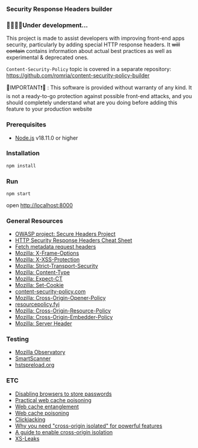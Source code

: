 ### Security Response Headers builder

### 🚧👷‍🏗️🚀Under development...

This project is made to assist developers with improving front-end apps security, particularly by adding special HTTP response headers. It ~~will contain~~ contains information about actual best practices as well as experimental & deprecated ones.

`Content-Security-Policy` topic is covered in a separate repository: https://github.com/romria/content-security-policy-builder

🔴IMPORTANT❗🔴 : This software is provided without warranty of any kind. It is not a ready-to-go protection against possible front-end attacks, and you should completely understand what are you doing before adding this feature to your production website

### Prerequisites
* [Node.js](https://nodejs.org/) v18.11.0 or higher

### Installation
```bash
npm install
```

### Run
```bash
npm start
```
open [http://localhost:8000](http://localhost:8000)

### General Resources
* [OWASP project: Secure Headers Project](https://owasp.org/www-project-secure-headers/)
* [HTTP Security Response Headers Cheat Sheet](https://cheatsheetseries.owasp.org/cheatsheets/HTTP_Headers_Cheat_Sheet.html)
* [Fetch metadata request headers](https://owasp.org/www-project-secure-headers/#test-locally-a-content-security-policy-for-weaknesses)
* [Mozilla: X-Frame-Options](https://developer.mozilla.org/en-US/docs/Web/HTTP/Headers/X-Frame-Options)
* [Mozilla: X-XSS-Protection](https://developer.mozilla.org/en-US/docs/Web/HTTP/Headers/X-XSS-Protection)
* [Mozilla: Strict-Transport-Security](https://developer.mozilla.org/en-US/docs/Web/HTTP/Headers/Strict-Transport-Security)
* [Mozilla: Content-Type](https://developer.mozilla.org/en-US/docs/Web/HTTP/Headers/Content-Type)
* [Mozilla: Expect-CT](https://developer.mozilla.org/en-US/docs/Web/HTTP/Headers/Expect-CT)
* [Mozilla: Set-Cookie](https://developer.mozilla.org/en-US/docs/Web/HTTP/Headers/Set-Cookie)
* [content-security-policy.com](https://content-security-policy.com/)
* [Mozilla: Cross-Origin-Opener-Policy](https://developer.mozilla.org/en-US/docs/Web/HTTP/Headers/Cross-Origin-Opener-Policy)
* [resourcepolicy.fyi](https://resourcepolicy.fyi/)
* [Mozilla: Cross-Origin-Resource-Policy](https://developer.mozilla.org/en-US/docs/Web/HTTP/Headers/Cross-Origin-Resource-Policy)
* [Mozilla: Cross-Origin-Embedder-Policy](https://developer.mozilla.org/en-US/docs/Web/HTTP/Headers/Cross-Origin-Embedder-Policy)
* [Mozilla: Server Header](https://developer.mozilla.org/en-US/docs/Web/HTTP/Headers/Server)

### Testing
* [Mozilla Observatory](https://observatory.mozilla.org/)
* [SmartScanner](https://www.thesmartscanner.com/)
* [hstspreload.org](https://hstspreload.org/)

### ETC
* [Disabling browsers to store passwords](https://stackoverflow.com/questions/32369/disable-browser-save-password-functionality/37292424#37292424)
* [Practical web cache poisoning](https://portswigger.net/research/practical-web-cache-poisoning)
* [Web cache entanglement](https://portswigger.net/research/web-cache-entanglement)
* [Web cache poisoning](https://portswigger.net/web-security/web-cache-poisoning)
* [Clickjacking](https://portswigger.net/web-security/clickjacking)
* [Why you need "cross-origin isolated" for powerful features](https://web.dev/why-coop-coep/)
* [A guide to enable cross-origin isolation](https://web.dev/cross-origin-isolation-guide/)
* [XS-Leaks](https://xsleaks.dev/)

